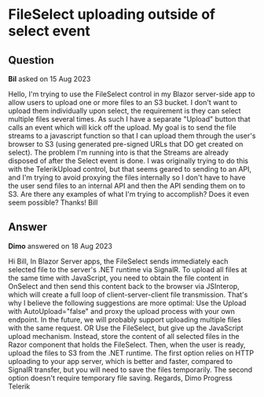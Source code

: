 # FileSelect uploading outside of select event

## Question

**Bil** asked on 15 Aug 2023

Hello, I'm trying to use the FileSelect control in my Blazor server-side app to allow users to upload one or more files to an S3 bucket. I don't want to upload them individually upon select, the requirement is they can select multiple files several times. As such I have a separate "Upload" button that calls an event which will kick off the upload. My goal is to send the file streams to a javascript function so that I can upload them through the user's browser to S3 (using generated pre-signed URLs that DO get created on select). The problem I'm running into is that the Streams are already disposed of after the Select event is done. I was originally trying to do this with the TelerikUpload control, but that seems geared to sending to an API, and I'm trying to avoid proxying the files internally so I don't have to have the user send files to an internal API and then the API sending them on to S3. Are there any examples of what I'm trying to accomplish? Does it even seem possible? Thanks! Bill

## Answer

**Dimo** answered on 18 Aug 2023

Hi Bill, In Blazor Server apps, the FileSelect sends immediately each selected file to the server's .NET runtime via SignalR. To upload all files at the same time with JavaScript, you need to obtain the file content in OnSelect and then send this content back to the browser via JSInterop, which will create a full loop of client-server-client file transmission. That's why I believe the following suggestions are more optimal: Use the Upload with AutoUpload="false" and proxy the upload process with your own endpoint. In the future, we will probably support uploading multiple files with the same request. OR Use the FileSelect, but give up the JavaScript upload mechanism. Instead, store the content of all selected files in the Razor component that holds the FileSelect. Then, when the user is ready, upload the files to S3 from the .NET runtime. The first option relies on HTTP uploading to your app server, which is better and faster, compared to SignalR transfer, but you will need to save the files temporarily. The second option doesn't require temporary file saving. Regards, Dimo Progress Telerik
